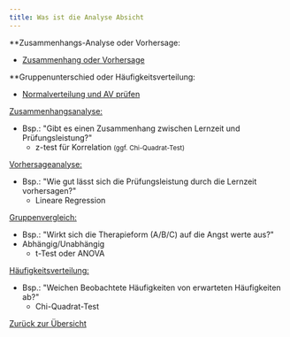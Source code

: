 ```yaml
---
title: Was ist die Analyse Absicht
---
```


\*\*Zusammenhangs-Analyse oder Vorhersage:

* [Zusammenhang oder Vorhersage](/zusammenhang-oder-vorhersage)

\*\*Gruppenunterschied oder Häufigkeitsverteilung:

* [Normalverteilung und AV prüfen](/normalverteilung-und-av-pruefen)

<u>Zusammenhangsanalyse:</u>

* Bsp.: "Gibt es einen Zusammenhang zwischen Lernzeit und Prüfungsleistung?"
  * z-test für Korrelation <small>(ggf. Chi-Quadrat-Test)</small>

<u>Vorhersageanalyse:</u>

* Bsp.: "Wie gut lässt sich die Prüfungsleistung durch die Lernzeit vorhersagen?"
  * Lineare Regression

<u>Gruppenvergleich:</u>

* Bsp.: "Wirkt sich die Therapieform (A/B/C) auf die Angst werte aus?"
* Abhängig/Unabhängig
  * t-Test oder ANOVA

<u>Häufigkeitsverteilung:</u>

* Bsp.: "Weichen Beobachtete Häufigkeiten von erwarteten Häufigkeiten ab?"
  * Chi-Quadrat-Test

[Zurück zur Übersicht](/..einfaktorielle)
